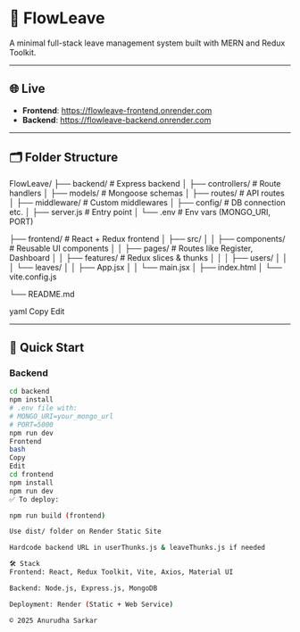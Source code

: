 # 🌿 FlowLeave

A minimal full-stack leave management system built with MERN and Redux Toolkit.

---

## 🌐 Live

- **Frontend**: https://flowleave-frontend.onrender.com  
- **Backend**: https://flowleave-backend.onrender.com

---

## 🗂️ Folder Structure

FlowLeave/
├── backend/ # Express backend
│ ├── controllers/ # Route handlers
│ ├── models/ # Mongoose schemas
│ ├── routes/ # API routes
│ ├── middleware/ # Custom middlewares
│ ├── config/ # DB connection etc.
│ ├── server.js # Entry point
│ └── .env # Env vars (MONGO_URI, PORT)

├── frontend/ # React + Redux frontend
│ ├── src/
│ │ ├── components/ # Reusable UI components
│ │ ├── pages/ # Routes like Register, Dashboard
│ │ ├── features/ # Redux slices & thunks
│ │ │ ├── users/
│ │ │ └── leaves/
│ │ ├── App.jsx
│ │ └── main.jsx
│ ├── index.html
│ └── vite.config.js

└── README.md

yaml
Copy
Edit

---

## 🚀 Quick Start

### Backend

```bash
cd backend
npm install
# .env file with:
# MONGO_URI=your_mongo_url
# PORT=5000
npm run dev
Frontend
bash
Copy
Edit
cd frontend
npm install
npm run dev
✅ To deploy:

npm run build (frontend)

Use dist/ folder on Render Static Site

Hardcode backend URL in userThunks.js & leaveThunks.js if needed

🛠️ Stack
Frontend: React, Redux Toolkit, Vite, Axios, Material UI

Backend: Node.js, Express.js, MongoDB

Deployment: Render (Static + Web Service)

© 2025 Anurudha Sarkar
